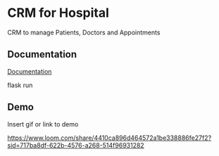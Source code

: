 
# CRM for Hospital

CRM to manage Patients, Doctors and Appointments





## Documentation

[Documentation](https://linktodocumentation)

flask run 


## Demo

Insert gif or link to demo

https://www.loom.com/share/4410ca896d464572a1be338886fe27f2?sid=717ba8df-622b-4576-a268-514f96931282
